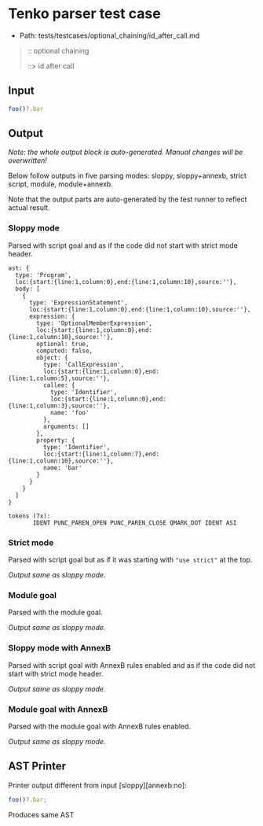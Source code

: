 # Tenko parser test case

- Path: tests/testcases/optional_chaining/id_after_call.md

> :: optional chaining
>
> ::> id after call
>
> 

## Input

`````js
foo()?.bar
`````

## Output

_Note: the whole output block is auto-generated. Manual changes will be overwritten!_

Below follow outputs in five parsing modes: sloppy, sloppy+annexb, strict script, module, module+annexb.

Note that the output parts are auto-generated by the test runner to reflect actual result.

### Sloppy mode

Parsed with script goal and as if the code did not start with strict mode header.

`````
ast: {
  type: 'Program',
  loc:{start:{line:1,column:0},end:{line:1,column:10},source:''},
  body: [
    {
      type: 'ExpressionStatement',
      loc:{start:{line:1,column:0},end:{line:1,column:10},source:''},
      expression: {
        type: 'OptionalMemberExpression',
        loc:{start:{line:1,column:0},end:{line:1,column:10},source:''},
        optional: true,
        computed: false,
        object: {
          type: 'CallExpression',
          loc:{start:{line:1,column:0},end:{line:1,column:5},source:''},
          callee: {
            type: 'Identifier',
            loc:{start:{line:1,column:0},end:{line:1,column:3},source:''},
            name: 'foo'
          },
          arguments: []
        },
        property: {
          type: 'Identifier',
          loc:{start:{line:1,column:7},end:{line:1,column:10},source:''},
          name: 'bar'
        }
      }
    }
  ]
}

tokens (7x):
       IDENT PUNC_PAREN_OPEN PUNC_PAREN_CLOSE QMARK_DOT IDENT ASI
`````

### Strict mode

Parsed with script goal but as if it was starting with `"use strict"` at the top.

_Output same as sloppy mode._

### Module goal

Parsed with the module goal.

_Output same as sloppy mode._

### Sloppy mode with AnnexB

Parsed with script goal with AnnexB rules enabled and as if the code did not start with strict mode header.

_Output same as sloppy mode._

### Module goal with AnnexB

Parsed with the module goal with AnnexB rules enabled.

_Output same as sloppy mode._

## AST Printer

Printer output different from input [sloppy][annexb:no]:

````js
foo()?.bar;
````

Produces same AST
